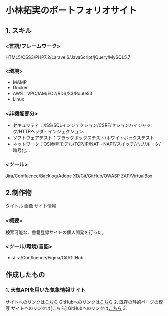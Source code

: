 # 小林拓実のポートフォリオサイト
## 1. スキル
### <言語/フレームワーク>
HTML5/CSS3/PHP7.2/Laravel6/JavaScript/jQuery/MySQL5.7
### <環境>
- MAMP
- Docker
- AWS：VPC/IAM/EC2/RDS/S3/Route53
- Linux

### <非機能部分>
- セキュリティ：XSS/SQLインジェクション/CSRF/セションハイジャック/HTTPヘッダ・インジェクション...
- ソフトウェアテスト：ブラックボックステスト/ホワイトボックステスト
- ネットワーク：OSI参照モデル/TCP/IP/NAT・NAPT/スイッチ/ハブ/ルータ/暗号化...
### <ツール>
Jira/Confluence/Backlog/Adobe XD/Git/GitHub/OWASP ZAP/VirtualBox

## 2.制作物
タイトル
画像
サイト情報
### <概要>
検索可能な、書籍登録サイトの個人開発を行った。
### <ツール/環境/言語>
- Jira/Confluence/Figma/Git/GitHub

## 作成したもの
### 1. 天気APIを用いた気象情報サイト
サイトへのリンクは[こちら]()
GitHubへのリンクは[こちら](https://github.com/takumi98/quelcode-js/tree/feature/js-challenge1)
2. 既存の静的ページの模写
サイトへのリンクは[こちら]
GitHubへのリンクは[こちら]()
3. 
